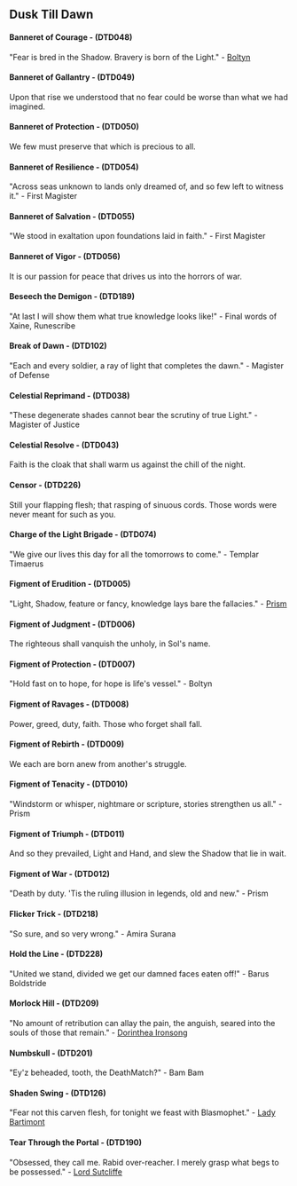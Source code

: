 ## Dusk Till Dawn

#### Banneret of Courage - (DTD048)
"Fear is bred in the Shadow. Bravery is born of the Light." - [Boltyn](../heroes-of-rathe/boltyn-about.md)

#### Banneret of Gallantry - (DTD049)
Upon that rise we understood that no fear could be worse than what we had imagined.

#### Banneret of Protection - (DTD050)
We few must preserve that which is precious to all.

#### Banneret of Resilience - (DTD054)
"Across seas unknown to lands only dreamed of, and so few left to witness it." - First Magister

#### Banneret of Salvation - (DTD055)
"We stood in exaltation upon foundations laid in faith." - First Magister

#### Banneret of Vigor - (DTD056)
It is our passion for peace that drives us into the horrors of war.

#### Beseech the Demigon - (DTD189)
"At last I will show them what true knowledge looks like!" - Final words of Xaine, Runescribe

#### Break of Dawn - (DTD102)
"Each and every soldier, a ray of light that completes the dawn." - Magister of Defense

#### Celestial Reprimand - (DTD038)
"These degenerate shades cannot bear the scrutiny of true Light." - Magister of Justice

#### Celestial Resolve - (DTD043)
Faith is the cloak that shall warm us against the chill of the night.

#### Censor - (DTD226)
Still your flapping flesh; that rasping of sinuous cords. Those words were never meant for such as you.

#### Charge of the Light Brigade - (DTD074)
"We give our lives this day for all the tomorrows to come." - Templar Timaerus

#### Figment of Erudition - (DTD005)
"Light, Shadow, feature or fancy, knowledge lays bare the fallacies." - [Prism](../heroes-of-rathe/prism-about.md)

#### Figment of Judgment - (DTD006)
The righteous shall vanquish the unholy, in Sol's name.

#### Figment of Protection - (DTD007)
"Hold fast on to hope, for hope is life's vessel." - Boltyn

#### Figment of Ravages - (DTD008)
Power, greed, duty, faith. Those who forget shall fall.

#### Figment of Rebirth - (DTD009)
We each are born anew from another's struggle.

#### Figment of Tenacity - (DTD010)
"Windstorm or whisper, nightmare or scripture, stories strengthen us all." - Prism

#### Figment of Triumph - (DTD011)
And so they prevailed, Light and Hand, and slew the Shadow that lie in wait.

#### Figment of War - (DTD012)
"Death by duty. 'Tis the ruling illusion in legends, old and new." - Prism

#### Flicker Trick - (DTD218)
"So sure, and so very wrong." - Amira Surana

#### Hold the Line - (DTD228)
"United we stand, divided we get our damned faces eaten off!" - Barus Boldstride

#### Morlock Hill - (DTD209)
"No amount of retribution can allay the pain, the anguish, seared into the souls of those that remain." - [Dorinthea Ironsong](../heroes-of-rathe/dorinthea-about.md)

#### Numbskull - (DTD201)
"Ey'z beheaded, tooth, the DeathMatch?" - Bam Bam

#### Shaden Swing - (DTD126)
"Fear not this carven flesh, for tonight we feast with Blasmophet." - [Lady Bartimont](../other-characters/lady-bartimont.md)

#### Tear Through the Portal - (DTD190)
"Obsessed, they call me. Rabid over-reacher. I merely grasp what begs to be possessed." - [Lord Sutcliffe](../other-characters/lord-sutcliffe.md)

